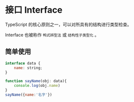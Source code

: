# 接口 Interface

TypeScript 的核心原则之一，可以对所具有的结构进行类型检查。

Interface 也被称作 `鸭式辨型法`  或 `结构性子类型化` 。



## 简单使用

```js
interface data {
    name: string;
}

function sayName(obj: data){
    console.log(obj.name)
}
sayName({name:'名字'})
```
